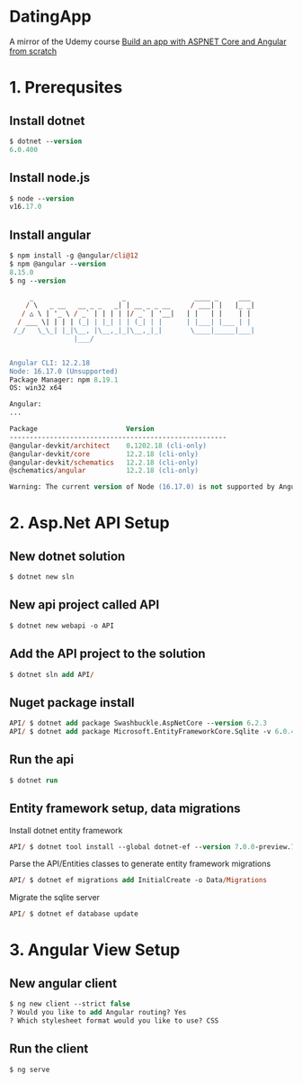# DatingApp

A mirror of the Udemy course [Build an app with ASPNET Core and Angular from scratch](https://www.udemy.com/course/build-an-app-with-aspnet-core-and-angular-from-scratch/)

# 1. Prerequsites

## Install dotnet
```ps
$ dotnet --version
6.0.400
```

## Install node.js
```ps
$ node --version
v16.17.0
```

## Install angular
```ps
$ npm install -g @angular/cli@12
$ npm @angular --version
8.15.0
$ ng --version

     _                      _                 ____ _     ___
    / \   _ __   __ _ _   _| | __ _ _ __     / ___| |   |_ _|
   / △ \ | '_ \ / _` | | | | |/ _` | '__|   | |   | |    | |
  / ___ \| | | | (_| | |_| | | (_| | |      | |___| |___ | |
 /_/   \_\_| |_|\__, |\__,_|_|\__,_|_|       \____|_____|___|
                |___/


Angular CLI: 12.2.18
Node: 16.17.0 (Unsupported)
Package Manager: npm 8.19.1
OS: win32 x64

Angular:
...

Package                      Version
------------------------------------------------------
@angular-devkit/architect    0.1202.18 (cli-only)
@angular-devkit/core         12.2.18 (cli-only)
@angular-devkit/schematics   12.2.18 (cli-only)
@schematics/angular          12.2.18 (cli-only)

Warning: The current version of Node (16.17.0) is not supported by Angular.
```

# 2. Asp.Net API Setup

## New dotnet solution
```ps
$ dotnet new sln
```

## New api project called API
```ps
$ dotnet new webapi -o API
```

## Add the API project to the solution
```ps
$ dotnet sln add API/
```

## Nuget package install
```ps
API/ $ dotnet add package Swashbuckle.AspNetCore --version 6.2.3
API/ $ dotnet add package Microsoft.EntityFrameworkCore.Sqlite -v 6.0.4 -s https://api.nuget.org/v3/index.json
```

## Run the api
```ps
$ dotnet run
```

## Entity framework setup, data migrations 

Install dotnet entity framework
```ps
API/ $ dotnet tool install --global dotnet-ef --version 7.0.0-preview.7.22376.2
```

Parse the API/Entities classes to generate entity framework migrations
```ps
API/ $ dotnet ef migrations add InitialCreate -o Data/Migrations
```

Migrate the sqlite server
```ps
API/ $ dotnet ef database update
```

# 3. Angular View Setup

## New angular client
```ps
$ ng new client --strict false
? Would you like to add Angular routing? Yes
? Which stylesheet format would you like to use? CSS
```

## Run the client
```ps
$ ng serve
```
